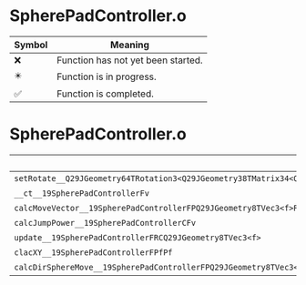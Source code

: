 # SpherePadController.o
| Symbol | Meaning 
| ------------- | ------------- 
| :x: | Function has not yet been started. 
| :eight_pointed_black_star: | Function is in progress. 
| :white_check_mark: | Function is completed. 


# SpherePadController.o
| Symbol | Decompiled? |
| ------------- | ------------- |
| `setRotate__Q29JGeometry64TRotation3<Q29JGeometry38TMatrix34<Q29JGeometry13SMatrix34C<f>>>FRCQ29JGeometry8TVec3<f>RCQ29JGeometry8TVec3<f>` | :x: |
| `__ct__19SpherePadControllerFv` | :x: |
| `calcMoveVector__19SpherePadControllerFPQ29JGeometry8TVec3<f>RCQ29JGeometry8TVec3<f>` | :x: |
| `calcJumpPower__19SpherePadControllerCFv` | :x: |
| `update__19SpherePadControllerFRCQ29JGeometry8TVec3<f>` | :x: |
| `clacXY__19SpherePadControllerFPfPf` | :x: |
| `calcDirSphereMove__19SpherePadControllerFPQ29JGeometry8TVec3<f>RCQ29JGeometry8TVec3<f>Ul` | :x: |
